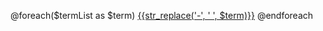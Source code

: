 @foreach($termList as $term)
<a class="badge bg-secondary custom-badge mt-2 term-link" href="/term/{{$term}}">{{str_replace('-', ' ', $term)}}</a>
@endforeach